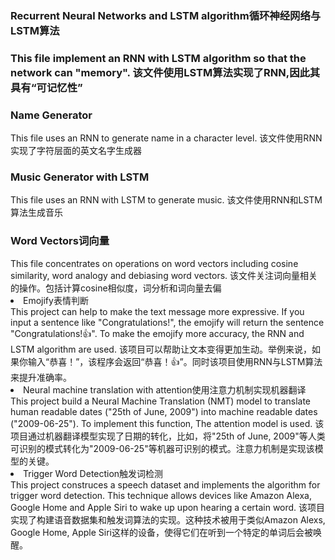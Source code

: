 <h3>Recurrent Neural Networks and LSTM algorithm循环神经网络与LSTM算法<h3>
This file implement an RNN with LSTM algorithm so that the network can "memory".
该文件使用LSTM算法实现了RNN,因此其具有“可记忆性”


<h3>Name Generator</h3>
This file uses an RNN to generate name in a character level.
该文件使用RNN实现了字符层面的英文名字生成器

<h3>Music Generator with LSTM</h3>
This file uses an RNN with LSTM to generate music.
该文件使用RNN和LSTM算法生成音乐

<h3>Word Vectors词向量</h3>
This file concentrates on operations on word vectors including cosine similarity, word analogy and debiasing word vectors.
该文件关注词向量相关的操作。包括计算cosine相似度，词分析和词向量去偏

<li>Emojify表情判断</li>
This project can help to make the text message more expressive. If you input a sentence like "Congratulations!", the emojify will return the sentence "Congratulations!👍". To make the emojify more accuracy, the RNN and LSTM algorithm are used.
该项目可以帮助让文本变得更加生动。举例来说，如果你输入“恭喜！”，该程序会返回“恭喜！👍”。同时该项目使用RNN与LSTM算法来提升准确率。


<li>Neural machine translation with attention使用注意力机制实现机器翻译</li>
This project build a Neural Machine Translation (NMT) model to translate human readable dates ("25th of June, 2009") into machine readable dates ("2009-06-25"). To implement this function, The attention model is used.
该项目通过机器翻译模型实现了日期的转化，比如，将"25th of June, 2009"等人类可识别的模式转化为"2009-06-25"等机器可识别的模式。注意力机制是实现该模型的关键。

<li>Trigger Word Detection触发词检测</li>
This project construces a speech dataset and implements the algorithm for trigger word detection. This technique allows devices like Amazon Alexa, Google Home and Apple Siri to wake up upon hearing a certain word.
该项目实现了构建语音数据集和触发词算法的实现。这种技术被用于类似Amazon Alexs, Google Home, Apple Siri这样的设备，使得它们在听到一个特定的单词后会被唤醒。
